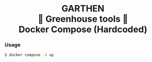 <h1 align="center">
    <span>GARTHEN</span>
    <br>
    <span>🌱 Greenhouse tools 🌱</span>
    <br>
    <span>Docker Compose (Hardcoded)</span>
</h1>

### Usage

```bash
$ docker compose -d up
```

